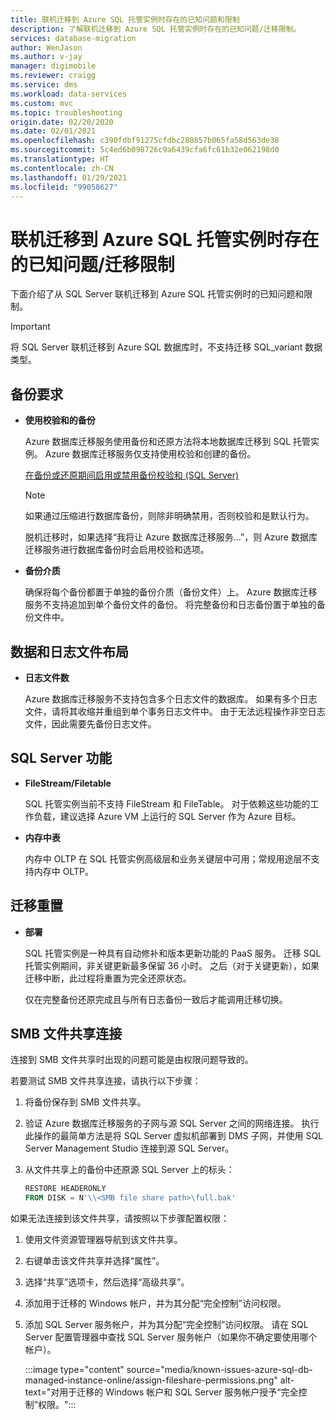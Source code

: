 ```yaml
---
title: 联机迁移到 Azure SQL 托管实例时存在的已知问题和限制
description: 了解联机迁移到 Azure SQL 托管实例时存在的已知问题/迁移限制。
services: database-migration
author: WenJason
ms.author: v-jay
manager: digimobile
ms.reviewer: craigg
ms.service: dms
ms.workload: data-services
ms.custom: mvc
ms.topic: troubleshooting
origin.date: 02/20/2020
ms.date: 02/01/2021
ms.openlocfilehash: c390fdbf91275cfdbc280857b065fa58d563de38
ms.sourcegitcommit: 5c4ed6b098726c9a6439cfa6fc61b32e062198d0
ms.translationtype: HT
ms.contentlocale: zh-CN
ms.lasthandoff: 01/29/2021
ms.locfileid: "99058627"
---
```

# <a name="known-issuesmigration-limitations-with-online-migrations-to-azure-sql-managed-instance"></a>联机迁移到 Azure SQL 托管实例时存在的已知问题/迁移限制

下面介绍了从 SQL Server 联机迁移到 Azure SQL 托管实例时的已知问题和限制。

> [!IMPORTANT]
> 将 SQL Server 联机迁移到 Azure SQL 数据库时，不支持迁移 SQL_variant 数据类型。

## <a name="backup-requirements"></a>备份要求

- **使用校验和的备份**

    Azure 数据库迁移服务使用备份和还原方法将本地数据库迁移到 SQL 托管实例。 Azure 数据库迁移服务仅支持使用校验和创建的备份。

    [在备份或还原期间启用或禁用备份校验和 (SQL Server)](https://docs.microsoft.com/sql/relational-databases/backup-restore/enable-or-disable-backup-checksums-during-backup-or-restore-sql-server?view=sql-server-2017)

    > [!NOTE]
    > 如果通过压缩进行数据库备份，则除非明确禁用，否则校验和是默认行为。

    脱机迁移时，如果选择“我将让 Azure 数据库迁移服务...”，则 Azure 数据库迁移服务进行数据库备份时会启用校验和选项。

- **备份介质**

    确保将每个备份都置于单独的备份介质（备份文件）上。 Azure 数据库迁移服务不支持追加到单个备份文件的备份。 将完整备份和日志备份置于单独的备份文件中。

## <a name="data-and-log-file-layout"></a>数据和日志文件布局

- **日志文件数**

    Azure 数据库迁移服务不支持包含多个日志文件的数据库。 如果有多个日志文件，请将其收缩并重组到单个事务日志文件中。 由于无法远程操作非空日志文件，因此需要先备份日志文件。

## <a name="sql-server-features"></a>SQL Server 功能

- **FileStream/Filetable**

    SQL 托管实例当前不支持 FileStream 和 FileTable。 对于依赖这些功能的工作负载，建议选择 Azure VM 上运行的 SQL Server 作为 Azure 目标。

- **内存中表**

    内存中 OLTP 在 SQL 托管实例高级层和业务关键层中可用；常规用途层不支持内存中 OLTP。

## <a name="migration-resets"></a>迁移重置

- **部署**

    SQL 托管实例是一种具有自动修补和版本更新功能的 PaaS 服务。 迁移 SQL 托管实例期间，非关键更新最多保留 36 小时。 之后（对于关键更新），如果迁移中断，此过程将重置为完全还原状态。

    仅在完整备份还原完成且与所有日志备份一致后才能调用迁移切换。

## <a name="smb-file-share-connectivity"></a>SMB 文件共享连接

连接到 SMB 文件共享时出现的问题可能是由权限问题导致的。 

若要测试 SMB 文件共享连接，请执行以下步骤： 

1. 将备份保存到 SMB 文件共享。 
1. 验证 Azure 数据库迁移服务的子网与源 SQL Server 之间的网络连接。 执行此操作的最简单方法是将 SQL Server 虚拟机部署到 DMS 子网，并使用 SQL Server Management Studio 连接到源 SQL Server。 
1. 从文件共享上的备份中还原源 SQL Server 上的标头： 

   ```sql
   RESTORE HEADERONLY   
   FROM DISK = N'\\<SMB file share path>\full.bak'
   ```

如果无法连接到该文件共享，请按照以下步骤配置权限： 

1. 使用文件资源管理器导航到该文件共享。 
1. 右键单击该文件共享并选择“属性”。 
1. 选择“共享”选项卡，然后选择“高级共享”。  
1. 添加用于迁移的 Windows 帐户，并为其分配“完全控制”访问权限。 
1. 添加 SQL Server 服务帐户，并为其分配“完全控制”访问权限。 请在 SQL Server 配置管理器中查找 SQL Server 服务帐户（如果你不确定要使用哪个帐户）。 

   :::image type="content" source="media/known-issues-azure-sql-db-managed-instance-online/assign-fileshare-permissions.png" alt-text="对用于迁移的 Windows 帐户和 SQL Server 服务帐户授予“完全控制”权限。":::

